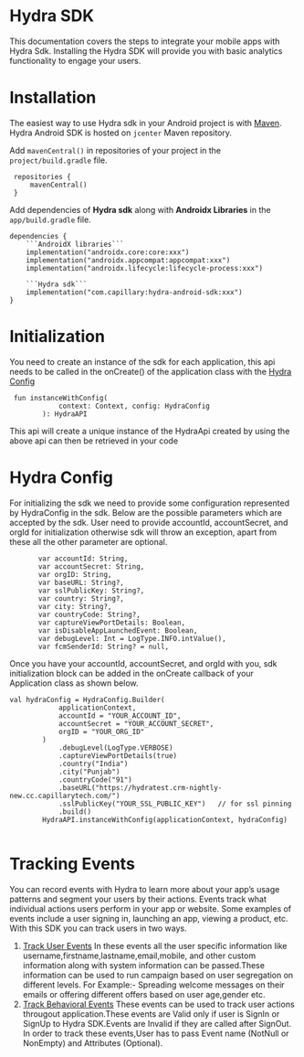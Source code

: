 # Hydra SDK

This documentation covers the steps to integrate your mobile apps with Hydra Sdk. Installing the Hydra SDK will provide you with basic analytics functionality to engage your users. 

# Installation

The easiest way to use Hydra sdk in your Android project is with [Maven](https://maven.apache.org/). Hydra Android SDK is hosted on `jcenter` Maven repository.

Add `mavenCentral()` in repositories of your project in the `project/build.gradle` file.

```
 repositories {
     mavenCentral()
 }
 ```   
 Add dependencies of **Hydra sdk** along with **Androidx Libraries** in the `app/build.gradle` file.
 
 ```
 dependencies {
     ```AndroidX libraries```
     implementation("androidx.core:core:xxx")
     implementation("androidx.appcompat:appcompat:xxx")
     implementation("androidx.lifecycle:lifecycle-process:xxx")
     
     ```Hydra sdk```
     implementation("com.capillary:hydra-android-sdk:xxx")
 }
 ```
 
# Initialization

You need to create an instance of the sdk for each application, this api needs to be called in the onCreate() of the application class with the [Hydra Config](README.md#hydra-config)

```
 fun instanceWithConfig(
            context: Context, config: HydraConfig
        ): HydraAPI
```
This api will create a unique instance of the HydraApi created by using the above api can then be retrieved in your code 

# Hydra Config
For initializing the sdk we need to provide some configuration represented by HydraConfig in the sdk. Below are the possible parameters which are accepted by the sdk. User need to provide accountId, accountSecret, and orgId for initialization otherwise sdk will throw an exception, apart from these all the other parameter are optional. 

```
       var accountId: String,
       var accountSecret: String,
       var orgID: String,
       var baseURL: String?,
       var sslPublicKey: String?,
       var country: String?,
       var city: String?,
       var countryCode: String?,
       var captureViewPortDetails: Boolean,
       var isDisableAppLaunchedEvent: Boolean,
       var debugLevel: Int = LogType.INFO.intValue(),
       var fcmSenderId: String? = null,
```

Once you have your accountId, accountSecret, and orgId with you, sdk initialization block can be added in the onCreate callback of your Application class as shown below.
```
val hydraConfig = HydraConfig.Builder(
            applicationContext,
            accountId = "YOUR_ACCOUNT_ID",
            accountSecret = "YOUR_ACCOUNT_SECRET",
            orgID = "YOUR_ORG_ID"
        )
            .debugLevel(LogType.VERBOSE)
            .captureViewPortDetails(true)
            .country("India")
            .city("Punjab")
            .countryCode("91")
            .baseURL("https://hydratest.crm-nightly-new.cc.capillarytech.com/")
            .sslPublicKey("YOUR_SSL_PUBLIC_KEY")   // for ssl pinning
            .build()
        HydraAPI.instanceWithConfig(applicationContext, hydraConfig)
        
  ```

# Tracking Events
You can record events with Hydra to learn more about your app’s usage patterns and segment your users by their actions.
Events track what individual actions users perform in your app or website. Some examples of events include a user signing in, launching an app, viewing a product, etc. With this SDK you can track users in two ways.

1. [Track User Events](track-user-events.md#track-user-events) In these events all the user specific information like username,firstname,lastname,email,mobile, and other custom information along with system information can be passed.These information can be used to run campaign based on user segregation on different levels.
For Example:- Spreading welcome messages on their emails or offering different offers based on user age,gender etc.
2. [Track Behavioral Events](track-behavioral-events.md#track-behavioral-events) These events can be used to track user actions througout application.These events are Valid only if user is SignIn or SignUp to Hydra SDK.Events are Invalid if they are called after SignOut. 
In order to track these events,User has to pass Event name (NotNull or NonEmpty) and Attributes (Optional). 
